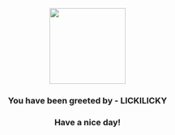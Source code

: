 <p align="center">
            <img src="https://raw.githubusercontent.com/PokeAPI/sprites/master/sprites/pokemon/463.png" width="150" height="150">
          </p>
          <h3 align="center">You have been greeted by - <b>LICKILICKY</b></h3>
          <h3 align="center">Have a nice day!</h3>
